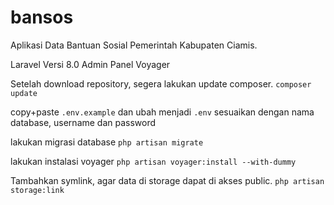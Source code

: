 # bansos
 Aplikasi Data Bantuan Sosial Pemerintah Kabupaten Ciamis.
 
Laravel Versi 8.0
Admin Panel Voyager

Setelah download repository, segera lakukan update composer.
`composer update`

copy+paste `.env.example` dan ubah menjadi `.env` sesuaikan dengan nama database, username dan password

lakukan migrasi database
`php artisan migrate`

lakukan instalasi voyager
`php artisan voyager:install --with-dummy`

Tambahkan symlink, agar data di storage dapat di akses public.
`php artisan storage:link`
